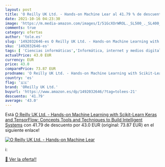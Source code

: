 ```yaml
---
layout: post
title: 'O Reilly UK Ltd. - Hands-on Machine Lear al 41.79 % de descuento'
date: 2021-10-16 04:23:30
image: 'https://m.media-amazon.com/images/I/51GcXOrWROL._SL500_._SL400_.jpg'
comments: true
category: ofertas
author: 'tole.es'
slug: '1492032646-es O Reilly UK Ltd. - Hands-on Machine Learning with Scikit-...'
sku: '1492032646-es'
tags: [ 'Ciencias informáticas','Informática, internet y medios digitales','Inteligencia artificial y machine learning','Libros','Libros universitarios de ciencias informáticas','Libros universitarios y de estudios superiores','Programación y desarrollo  de software','Redes y administración de sistemas informáticos','oreilly uk ltd.', ]
actualPrice: 43.0 EUR
currency: EUR
price: 43.0
comparePrice: 73.87 EUR
prodname: 'O Reilly UK Ltd. - Hands-on Machine Learning with Scikit-Learn  Keras  and TensorFlow: Concepts  Tools  and Techniques to Build Intelligent Systems'
country: 'es'
flag: '🇪🇸'
brand: 'OReilly UK Ltd.'
buyurl: 'https://www.amazon.es/dp/1492032646/?tag=tolees-21'
descuento: '41.79'
average: '43.0'
---
```


Está [O Reilly UK Ltd. - Hands-on Machine Learning with Scikit-Learn  Keras  and TensorFlow: Concepts  Tools  and Techniques to Build Intelligent Systems](https://www.amazon.es/dp/1492032646/?tag=tolees-21) con 41.79 de descuento por 43.0 EUR (original: 73.87 EUR) en el siguiente enlace!

[![O Reilly UK Ltd. - Hands-on Machine Lear](https://m.media-amazon.com/images/I/51GcXOrWROL._SL500_._SL400_.jpg)](https://www.amazon.es/dp/1492032646/?tag=tolees-21)

ℹ️:


[🛒 Ver la oferta!!](https://www.amazon.es/dp/1492032646/?tag=tolees-21)
